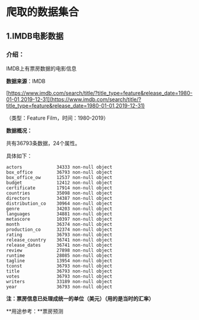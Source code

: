 # 爬取的数据集合

## 1.IMDB电影数据

### 介绍：

IMDB上有票房数据的电影信息

**数据来源**：IMDB

[https://www.imdb.com/search/title/?title_type=feature&release_date=1980-01-01,2019-12-31](https://www.imdb.com/search/title/?title_type=feature&release_date=1980-01-01,2019-12-31)

（类型：Feature Film，时间：1980-2019）

**数据概况：**

共有36793条数据，24个属性。

具体如下：

	actors             34333 non-null object
	box_office         36793 non-null object
	box_office_ow      12537 non-null object
	budget             12412 non-null object
	certificate        17914 non-null object
	countries          35098 non-null object
	directors          34387 non-null object
	distribution_co    30964 non-null object
	genre              34203 non-null object
	languages          34881 non-null object
	metascore          10397 non-null object
	month              36374 non-null object
	production_co      32374 non-null object
	rating             36793 non-null object
	release_country    36741 non-null object
	release_dates      36741 non-null object
	review             27898 non-null object
	runtime            28085 non-null object
	tagline            13954 non-null object
	tconst             36793 non-null object
	title              36793 non-null object
	votes              36793 non-null object
	writers            33189 non-null object
	year               36793 non-null object
**注：票房信息已处理成统一的单位（美元）（用的是当时的汇率）**

**用途参考：**票房预测



